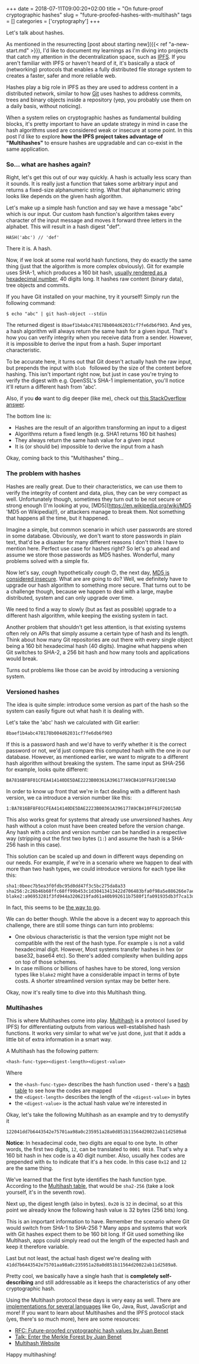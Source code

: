 +++
date = 2018-07-11T09:00:20+02:00
title = "On future-proof cryptographic hashes"
slug = "future-proofed-hashes-with-multihash"
tags = []
categories = ['cryptography']
+++

Let's talk about hashes.


As mentioned in the resurrecting [post about starting new]({{< ref "a-new-start.md" >}}), I'd like to document my learnings as I'm diving into projects that catch my attention in the decentralization space, such as [IPFS](https://ipfs.io 'IPFS website'). If you aren't familiar with IPFS or haven't heard of it, it's basically a stack of (networking) protocols that enables a fully distributed file storage system to creates a faster, safer and more reliable web.

Hashes play a big role in IPFS as they are used to address content in a distributed network, similar to how [Git](https://git-scm.com 'Git website') uses hashes to address commits, trees and binary objects inside a repository (yep, you probably use them on a daily basis, without noticing).

When a system relies on cryptographic hashes as fundamental building blocks, it's pretty important to have an update strategy in mind in case the hash algorithms used are considered weak or insecure at some point. In this post I'd like to explore **how the IPFS project takes advantage of "Multihashes"** to ensure hashes are upgradable and can co-exist in the same application.

### So... what are hashes again?

Right, let's get this out of our way quickly. A hash is actually less scary than it sounds. It is really just a function that takes some arbitrary input and returns a fixed-size alphanumeric string. What that alphanumeric string looks like depends on the given hash algorithm.

Let's make up a simple hash function and say we have a message "abc" which is our input. Our custom hash function's algorithm takes every character of the input message and moves it forward three letters in the alphabet. This will result in a hash digest "def".

```
HASH('abc') // 'def'
```

There it is. A hash.

Now, if we look at some real world hash functions, they do exactly the same thing (just that the algorithm is more complex obviously). Git for example uses SHA-1, which produces a 160 bit hash, [usually rendered as a hexadecimal number](https://crypto.stackexchange.com/questions/34995/why-do-we-use-hex-output-for-hash-functions 'Why do we use hex output for hash functions?'), 40 digits long. It hashes raw content (binary data), tree objects and commits.

If you have Git installed on your machine, try it yourself! Simply run the following command:

```
$ echo "abc" | git hash-object --stdin
```

The returned digest is `8baef1b4abc478178b004d62031cf7fe6db6f903`. And yes, a hash algorithm will always return the same hash for a given input. That's how you can verify integrity when you receive data from a sender. However, it is impossible to derive the input from a hash. Super important characteristic.

To be accurate here, it turns out that Git doesn't actually hash the raw input, but prepends the input with `blob ` followed by the size of the content before hashing. This isn't important right now, but just in case you're trying to verify the digest with e.g. OpenSSL's SHA-1 implementation, you'll notice it'll return a different hash from 'abc'.

Also, if you **do** want to dig deeper (like me), check out [this StackOverflow answer](https://stackoverflow.com/questions/552659/how-to-assign-a-git-sha1s-to-a-file-without-git/552725#552725 'How Git calculates the SHA1 for a file').

The bottom line is:

- Hashes are the result of an algorithm transforming an input to a digest
- Algorithms return a fixed length (e.g. SHA1 returns 160 bit hashes)
- They always return the same hash value for a given input
- It is (or should be) impossible to derive the input from a hash

Okay, coming back to this "Multihashes" thing...

### The problem with hashes

Hashes are really great. Due to their characteristics, we can use them to verify the integrity of content and data, plus, they can be very compact as well. Unfortunately though, sometimes they turn out to be not secure or strong enough (I'm looking at you, [MD5](https://en.wikipedia.org/wiki/MD5 'MD5 on Wikipedia)!), or attackers manage to break them. Not something that happens all the time, but it happened.

Imagine a simple, but common scenario in which user passwords are stored in some database. Obviously, we don't want to store passwords in plain text, that'd be a disaster for many different reasons I don't think I have to mention here. Perfect use case for hashes right? So let's go ahead and assume we store those passwords as MD5 hashes. Wonderful, many problems solved with a simple fix.

Now let's say, *cough* hypothetically *cough* 🙃, the next day, [MD5 is considered insecure](https://security.stackexchange.com/questions/19906/is-md5-considered-insecure 'Is MD5 considered insecure?'). What are are going to do? Well, we definitely have to upgrade our hash algorithm to something more secure. That turns out to be a challenge though, because we happen to deal with a large, maybe distributed, system and can only upgrade over time.

We need to find a way to slowly (but as fast as possible) upgrade to a different hash algorithm, while keeping the existing system in tact.

Another problem that shouldn't get less attention, is that existing systems often rely on APIs that simply assume a certain type of hash and its length. Think about how many Git repositories are out there with every single object being a 160 bit hexadecimal hash (40 digits). Imagine what happens when Git switches to SHA-2, a 256 bit hash and how many tools and applications would break.

Turns out problems like those can be avoid by introducing a versioning system.

### Versioned hashes

The idea is quite simple: introduce some version as part of the hash so the system can easily figure out what hash it is dealing with.

Let's take the 'abc' hash we calculated with Git earlier:

```
8baef1b4abc478178b004d62031cf7fe6db6f903
```

If this is a password hash and we'd have to verify whether it is the correct password or not, we'd just compare this computed hash with the one in our database. However, as mentioned earlier, we want to migrate to a different hash algorithm without breaking the system. The same input as SHA-256 for example, looks quite different:

```
BA7816BF8F01CFEA414140DE5DAE2223B00361A396177A9CB410FF61F20015AD
```

In order to know up front that we're in fact dealing with a different hash version, we ca introduce a version number like this:

```
1:BA7816BF8F01CFEA414140DE5DAE2223B00361A396177A9CB410FF61F20015AD
```
This also works great for systems that already use *unversioned* hashes. Any hash without a colon must have been created before the version change. Any hash with a colon and version number can be handled in a respective way (stripping out the first two bytes (`1:`) and assume the hash is a SHA-256 hash in this case).

This solution can be scaled up and down in different ways depending on our needs. For example, if we're in a scenario where we happen to deal with more than two hash types, we could introduce versions for each type like this:

```
sha1:0beec7b5ea3f0fdbc95d0dd47f3c5bc275da8a33
sha256:2c26b46b68ffc68ff99b453c1d30413413422d706483bfa0f98a5e886266e7ae
blake2:a96953281f3fd944a3206219fad61a40b992611b7580f1fa091935db3f7ca13d
```

In fact, this seems to be [the way to go](https://stackoverflow.com/questions/3955223/password-hashing-how-to-upgrade).

We can do better though. While the above is a decent way to approach this challenge, there are still some things can turn into problems:

- One obvious characteristic is that the version type might not be compatible with the rest of the hash type. For example `s` is not a valid hexadecimal digit. However, Most systems transfer hashes in hex (or base32, base64 etc). So there's added complexity when building apps on top of those schemes.
- In case millions or billions of hashes have to be stored, long version types like `blake2` might have a considerable impact in terms of byte costs. A shorter streamlined version syntax may be better here.

Okay, now it's really time to dive into this Multihash thing.

### Multihashes

This is where Multihashes come into play. [Multihash](https://multiformats.io/multihash/ 'Multihash website') is a protocol (used by IPFS) for differentiating outputs from various well-established hash functions. It works very similar to what we've just done, just that it adds a little bit of extra information in a smart way.

A Multihash has the following pattern:

```
<hash-func-type><digest-length><digest-value>
```

Where

- the `<hash-func-type>` describes the hash function used - there's a [hash table](https://github.com/multiformats/multihash/blob/master/hashtable.csv 'Multihash table') to see how the codes are mapped
- the `<digest-length>` describes the length of the `<digest-value>` in bytes
- the `<digest-value>` is the actual hash value we're interested in

Okay, let's take the following Multihash as an example and try to demystify it

```
122041dd7b6443542e75701aa98a0c235951a28a0d851b11564d20022ab11d2589a8
```

**Notice**: In hexadecimal code, two digits are equal to one byte. In other words, the first two digits, `12`, can be translated to `0001 0010`. That's why a 160 bit hash in hex code is a 40 digit number. Also, usually hex codes are prepended with `0x` to indicate that it's a hex code. In this case `0x12` and `12` are the same thing.

We've learned that the first byte identifies the hash function type. According to the [Multihash table](https://github.com/multiformats/multihash/blob/master/hashtable.csv 'Multihash table'), that would be `sha2-256` (take a look yourself, it's in the seventh row).

Next up, the digest length (also in bytes). `0x20` is `32` in decimal, so at this point we already know the following hash value is 32 bytes (256 bits) long.

This is an important information to have. Remember the scenario where Git would switch from SHA-1 to SHA-256 ? Many apps and systems that work with Git hashes expect them to be 160 bit long. If Git used something like Multihash, apps could simply read out the length of the expected hash and keep it therefore variable.

Last but not least, the actual hash digest we're dealing with `41dd7b6443542e75701aa98a0c235951a28a0d851b11564d20022ab11d2589a8`.

Pretty cool, we basically have a single hash that is **completely self-describing** and still addressable as it keeps the characteristics of any other cryptographic hash.

Using the Multihash protocol these days is very easy as well. There are [implementations for several languages](https://multiformats.io/multihash/#implementations 'Multihash implementations') like Go, Java, Rust, JavaScript and more! If you want to learn about Multihashes and the IPFS protocol stack (yes, there's so much more), here are some resources:

- [RFC: Future-proofed cryptographic hash values by Juan Benet](https://github.com/jbenet/random-ideas/issues/1 'Initial RFC for Multihash')
- [Talk: Enter the Merkle Forest by Juan Benet](https://www.youtube.com/watch?v=Bqs_LzBjQyk 'Talk about IPLD')
- [Multihash Website](https://multiformats.io/multihash/ 'Multihash website')

Happy multihashing!
